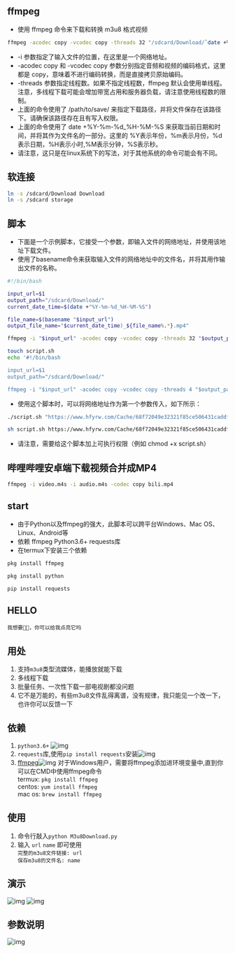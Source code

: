 ## ffmpeg
* 使用 ffmpeg 命令来下载和转换 m3u8 格式视频
```sh
ffmpeg -acodec copy -vcodec copy -threads 32 "/sdcard/Download/`date +%Y-%m-%d_%H-%M-%S`_m3u8.mp4" -i "https://www.hfyrw.com/Cache/68f72049e32321f85ce506431caddfe6.m3u8"
```
* -i 参数指定了输入文件的位置，在这里是一个网络地址。
* -acodec copy 和 -vcodec copy 参数分别指定音频和视频的编码格式，这里都是 copy，意味着不进行编码转换，而是直接拷贝原始编码。
* -threads 参数指定线程数。如果不指定线程数，ffmpeg 默认会使用单线程。注意，多线程下载可能会增加带宽占用和服务器负载，请注意使用线程数的限制。
* 上面的命令使用了 /path/to/save/ 来指定下载路径，并将文件保存在该路径下。请确保该路径存在且有写入权限。
* 上面的命令使用了 date +%Y-%m-%d_%H-%M-%S 来获取当前日期和时间，并将其作为文件名的一部分。这里的 %Y表示年份，%m表示月份，%d表示日期，%H表示小时,%M表示分钟，%S表示秒。
* 请注意，这只是在linux系统下的写法，对于其他系统的命令可能会有不同。

## 软连接
```sh
ln -s /sdcard/Download Download
ln -s /sdcard storage
```

## 脚本
* 下面是一个示例脚本，它接受一个参数，即输入文件的网络地址，并使用该地址下载文件。
* 使用了basename命令来获取输入文件的网络地址中的文件名，并将其用作输出文件的名称。
```bash
#!/bin/bash

input_url=$1
output_path="/sdcard/Download/"
current_date_time=$(date +"%Y-%m-%d_%H-%M-%S")

file_name=$(basename "$input_url")
output_file_name="$current_date_time)_${file_name%.*}.mp4"

ffmpeg -i "$input_url" -acodec copy -vcodec copy -threads 32 "$output_path$output_file_name"
```

```sh
touch script.sh
echo '#!/bin/bash

input_url=$1
output_path="/sdcard/Download/"

ffmpeg -i "$input_url" -acodec copy -vcodec copy -threads 4 "$output_path`date +%Y-%m-%d_%H-%M-%S`_m3u8.mp4"' >> script.sh
```

* 使用这个脚本时，可以将网络地址作为第一个参数传入，如下所示：
```bash
./script.sh "https://www.hfyrw.com/Cache/68f72049e32321f85ce506431caddfe6.m3u8"
```
```bash
sh script.sh https://www.hfyrw.com/Cache/68f72049e32321f85ce506431caddfe6.m3u8
```
* 请注意，需要给这个脚本加上可执行权限（例如 chmod +x script.sh）

## 哔哩哔哩安卓端下载视频合并成MP4
```sh
ffmpeg -i video.m4s -i audio.m4s -codec copy bili.mp4
```

## start
* 由于Python以及ffmpeg的强大，此脚本可以跨平台Windows、Mac OS、Linux、Android等
* 依赖 ffmpeg Python3.6+ requests库
* 在termux下安装三个依赖
```sh
pkg install ffmpeg
```
```sh
pkg install python
```
```sh
pip install requests
```

## HELLO
    我想要🌟🌟，你可以给我点亮它吗


## 用处

1. 支持`m3u8`类型流媒体，能播放就能下载
2. 多线程下载
3. 批量任务、一次性下载一部电视剧都没问题  
4. 它不是万能的，有些m3u8文件乱得离谱，没有规律，我只能见一个改一下，也许你可以反馈一下

## 依赖

1. `python3.6+` ![img](img/1610781483234.jpg) 
2. `requests`库,使用`pip install requests`安装![img](img/1610781483232.jpg)  
3. [ffmpeg](http://www.ffmpeg.org)![img](img/1610781483229.jpg)
   对于Windows用户，需要将ffmpeg添加进环境变量中,直到你可以在CMD中使用ffmpeg命令   
    termux: `pkg install ffmpeg`  
    centos: `yum install ffmpeg`  
    mac os: `brew install ffmpeg`  
   

## 使用

1. 命令行敲入`python M3u8Download.py`
2. 输入 `url` `name` 即可使用  
   `完整的m3u8文件链接: url`  
   `保存m3u8的文件名: name`
   

## 演示

![img](img/1610781483225.jpg)
![img](img/1610781483227.jpg)


## 参数说明

![img](img/1610781483220.jpg)
